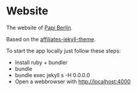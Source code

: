 # Website

The website of [Papi Berlin](https://papiberlin.de). 

Based on the [affiliates-jekyll-theme](https://github.com/wowthemesnet/affiliates-jekyll-theme).

To start the app locally just follow these steps:

* Install ruby + bundler
* bundle
* bundle exec jekyll s -H 0.0.0.0
* Open a webbrowser with [http://localhost:4000](http://localhost:4000)